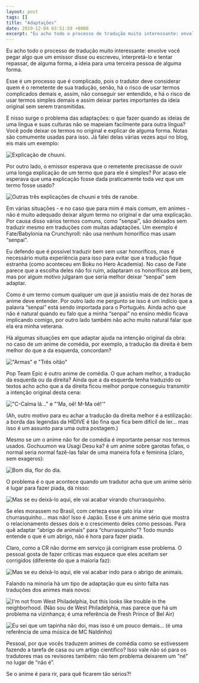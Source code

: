 ```yaml
---
layout: post
tags: []
title: "Adaptações"
date: 2019-12-04 03:51:59 +0000
excerpt: "Eu acho todo o processo de tradução muito interessante: envolve você pegar algo que um emissor disse ou escreveu, interpretá-lo e tentar..."
---
```


Eu acho todo o processo de tradução muito interessante: envolve você pegar algo que um emissor disse ou escreveu, interpretá-lo e tentar repassar, de alguma forma, a ideia para uma terceira pessoa de alguma forma.

Esse é um processo que é complicado, pois o tradutor deve considerar quem é o remetente de sua tradução, senão, há o risco de usar termos complicados demais e, assim, não conseguir ser entendido, e há o risco de usar termos simples demais e assim deixar partes importantes da ideia original sem serem transmitidas.

E nisso surge o problema das adaptações: o que fazer quando as ideias de uma língua e suas culturas não se mapeiam facilmente para outra língua? Você pode deixar os termos no original e explicar de alguma forma. Notas são comumente usadas para isso. Já falei delas várias vezes aqui no blog, eis mais um exemplo:

![Explicação de chuuni.](https://i.imgur.com/6b16hWG.png)

Por outro lado, o emissor esperava que o remetente precisasse de ouvir uma longa explicação de um termo que para ele é simples? Por acaso ele esperava que uma explicação fosse dada praticamente toda vez que um termo fosse usado?

![Outras três explicações de chuuni e três de ranobe.](https://i.imgur.com/mj2UV5A.png)

Em várias situações - e no caso que para mim é mais comum, em animes - não é muito adequado deixar algum termo no original e dar uma explicação. Por causa disso vários termos comuns, como "senpai", são deixados sem traduzir mesmo em traduções com muitas adaptações. Um exemplo é Fate/Babylonia na Crunchyroll: não usa nenhum honorífico mas usam “senpai”.

Eu defendo que é possível traduzir bem sem usar honoríficos, mas é necessário muita experiência para isso para evitar que a tradução fique estranha (como aconteceu em Boku no Hero Academia). No caso de Fate parece que a escolha deles não foi ruim, adaptaram os honoríficos até bem, mas por algum motivo julgaram que seria melhor deixar “senpai” sem adaptar.

Como é um termo comum qualquer um que já assistiu mais de dez horas de anime deve entender. Por outro lado me pergunto se isso é um indício que a palavra “senpai” está sendo importada para o Português. Ainda acho que não é natural quando eu falo que a minha “senpai” no ensino médio ficava implicando comigo, por outro lado também não acho muito natural falar que ela era minha veterana.

Há algumas situações em que adaptar ajuda na intenção original da obra: no caso de um anime de comédia, por exemplo, a tradução da direita é bem melhor do que a da esquerda, concordam?

!["Armas" e "Três oitão"](https://i.imgur.com/mPzJUxV.png)

Pop Team Epic é outro anime de comédia. O que acham melhor, a tradução da esquerda ou da direita? Ainda que a da esquerda tenha traduzido os textos acho acho que a da direita ficou melhor porque conseguiu transmitir a intenção original desta cena:

!["C-Calma lá..." e "'Ma, oê! M-Ma oê!'"](https://i.imgur.com/FnsoYeo.png)

(Ah, outro motivo para eu achar a tradução da direita melhor é a estilização: a borda das legendas da HIDIVE é tão fina que fica bem difícil de ler… mas isso é um assunto para uma outra postagem.)

Mesmo se um o anime não for de comédia é importante pensar nos termos usados. Gochuumon wa Usagi Desu ka? é um anime sobre garotas fofas, o normal seria normal fazê-las falar de uma maneira fofa e feminina (claro, sem exageros):

![Bom dia, flor do dia.](https://i.imgur.com/vpvEfAh.png)

O problema é o que acontece quando um tradutor acha que um anime sério é lugar para fazer piada, dá nisso:

![Mas se eu deixá-lo aqui, ele vai acabar virando churrasquinho.](https://i.imgur.com/vTO776q.png)

Se eles morassem no Brasil, com certeza esse gato iria virar churrasquinho… mas não! Isso é Japão. Esse é um anime sério que mostra o relacionamento desses dois e o crescimento deles como pessoas. Para quê adaptar “abrigo de animais” para “churrasquinho”? Todo mundo entende o que é um abrigo, não é hora para fazer piada.

Claro, como a CR não dorme em serviço já corrigiram esse problema. O pessoal gosta de fazer críticas mas esquece que eles aceitam ser corrigidos (diferente do que a maioria faz):

![Mas se eu deixá-lo aqui, ele vai acabar indo para o abrigo de animais.](https://i.imgur.com/M8tfZXs.png)

Falando na minoria há um tipo de adaptação que eu sinto falta nas traduções dos animes mais novos:

![I'm not from West Philadelphia, but this looks like trouble in the neighborhood. (Não sou de West Philadelphia, mas parece que há um problema na vizinhança; é uma referência de Fresh Prince of Bel Air)](https://i.imgur.com/aYSJ9No.png)

![Eu sei que um tapinha não doi, mas isso é um pouco demais… (é uma referência de uma música de MC Naldinho)](https://i.imgur.com/TEfWxeY.png)

Pessoal, por que vocês traduzem animes de comédia como se estivessem fazendo a tarefa de casa ou um artigo científico? Isso vale não só para os tradutores mas os revisores também: não tem problema deixarem um “né” no lugar de “não é”.

Se o anime é para rir, para quê ficarem tão sérios?!
